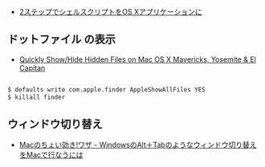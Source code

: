 - [2ステップでシェルスクリプトをOS Xアプリケーションに](http://qiita.com/mattintosh4/items/83e1540c31c803c3fd5e)

## ドットファイル の表示

- [Quickly Show/Hide Hidden Files on Mac OS X Mavericks, Yosemite & El Capitan](http://ianlunn.co.uk/articles/quickly-showhide-hidden-files-mac-os-x-mavericks/)

~~~bash

$ defaults write com.apple.finder AppleShowAllFiles YES
$ killall finder
~~~

## ウィンドウ切り替え

- [Macのちょい効き!ワザ - WindowsのAlt＋Tabのようなウィンドウ切り替えをMacで行なうには](http://news.mynavi.jp/articles/2012/08/14/tips/)
